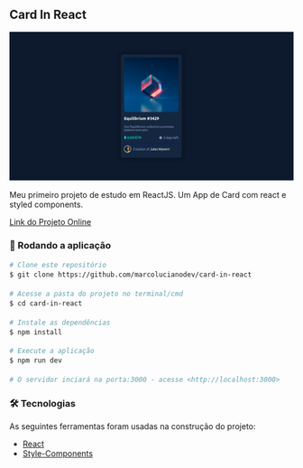 ## Card In React
[![Aplicação Online](https://github.com/marcolucianodev/Card-in-React/blob/master/src/assets/Card_in_React.png)](https://card-in-react.netlify.app/)

Meu primeiro projeto de estudo em ReactJS. Um App de Card com react e styled components.

[Link do Projeto Online](https://card-in-react.netlify.app/)

### 🎲 Rodando a aplicação

```bash
# Clone este repositório
$ git clone https://github.com/marcolucianodev/card-in-react

# Acesse a pasta do projeto no terminal/cmd
$ cd card-in-react

# Instale as dependências
$ npm install

# Execute a aplicação
$ npm run dev

# O servidor inciará na porta:3000 - acesse <http://localhost:3000>
```

### 🛠 Tecnologias

As seguintes ferramentas foram usadas na construção do projeto:

- [React](https://pt-br.reactjs.org/)
- [Style-Components](https://styled-components.com/)

